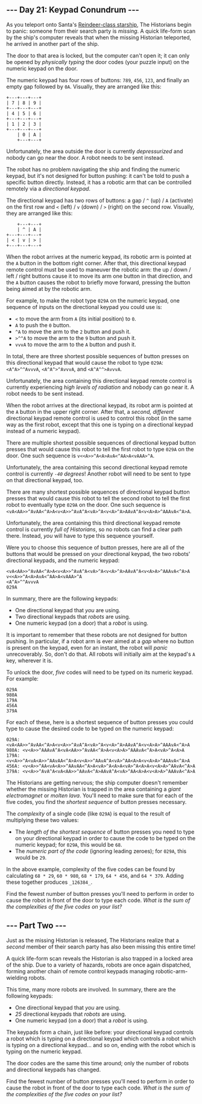 
## --- Day 21: Keypad Conundrum ---

As you teleport onto Santa's  [Reindeer-class starship](https://adventofcode.com/2019/day/25), The Historians begin to panic: someone from their search party is  _missing_. A quick life-form scan by the ship's computer reveals that when the missing Historian teleported, he arrived in another part of the ship.

The door to that area is locked, but the computer can't open it; it can only be opened by  _physically typing_  the door codes (your puzzle input) on the numeric keypad on the door.

The numeric keypad has four rows of buttons:  `789`,  `456`,  `123`, and finally an empty gap followed by  `0A`. Visually, they are arranged like this:

```
+---+---+---+
| 7 | 8 | 9 |
+---+---+---+
| 4 | 5 | 6 |
+---+---+---+
| 1 | 2 | 3 |
+---+---+---+
    | 0 | A |
    +---+---+

```

Unfortunately, the area outside the door is currently  _depressurized_  and nobody can go near the door. A robot needs to be sent instead.

The robot has no problem navigating the ship and finding the numeric keypad, but it's not designed for button pushing: it can't be told to push a specific button directly. Instead, it has a robotic arm that can be controlled remotely via a  _directional keypad_.

The directional keypad has two rows of buttons: a gap /  `^`  (up) /  `A`  (activate) on the first row and  `<`  (left) /  `v`  (down) /  `>`  (right) on the second row. Visually, they are arranged like this:

```
    +---+---+
    | ^ | A |
+---+---+---+
| < | v | > |
+---+---+---+

```

When the robot arrives at the numeric keypad, its robotic arm is pointed at the  `A`  button in the bottom right corner. After that, this directional keypad remote control must be used to maneuver the robotic arm: the up / down / left / right buttons cause it to move its arm one button in that direction, and the  `A`  button causes the robot to briefly move forward, pressing the button being aimed at by the robotic arm.

For example, to make the robot type  `029A`  on the numeric keypad, one sequence of inputs on the directional keypad you could use is:

-   `<`  to move the arm from  `A`  (its initial position) to  `0`.
-   `A`  to push the  `0`  button.
-   `^A`  to move the arm to the  `2`  button and push it.
-   `>^^A`  to move the arm to the  `9`  button and push it.
-   `vvvA`  to move the arm to the  `A`  button and push it.

In total, there are three shortest possible sequences of button presses on this directional keypad that would cause the robot to type  `029A`:  `<A^A>^^AvvvA`,  `<A^A^>^AvvvA`, and  `<A^A^^>AvvvA`.

Unfortunately, the area containing this directional keypad remote control is currently experiencing  _high levels of radiation_  and nobody can go near it. A robot needs to be sent instead.

When the robot arrives at the directional keypad, its robot arm is pointed at the  `A`  button in the upper right corner. After that, a  _second, different_  directional keypad remote control is used to control this robot (in the same way as the first robot, except that this one is typing on a directional keypad instead of a numeric keypad).

There are multiple shortest possible sequences of directional keypad button presses that would cause this robot to tell the first robot to type  `029A`  on the door. One such sequence is  `v<<A>>^A<A>AvA<^AA>A<vAAA>^A`.

Unfortunately, the area containing this second directional keypad remote control is currently  _`-40`  degrees_! Another robot will need to be sent to type on that directional keypad, too.

There are many shortest possible sequences of directional keypad button presses that would cause this robot to tell the second robot to tell the first robot to eventually type  `029A`  on the door. One such sequence is  `<vA<AA>>^AvAA<^A>A<v<A>>^AvA^A<vA>^A<v<A>^A>AAvA^A<v<A>A>^AAAvA<^A>A`.

Unfortunately, the area containing this third directional keypad remote control is currently  _full of Historians_, so no robots can find a clear path there. Instead,  _you_  will have to type this sequence yourself.

Were you to choose this sequence of button presses, here are all of the buttons that would be pressed on your directional keypad, the two robots' directional keypads, and the numeric keypad:

```
<vA<AA>>^AvAA<^A>A<v<A>>^AvA^A<vA>^A<v<A>^A>AAvA^A<v<A>A>^AAAvA<^A>A
v<<A>>^A<A>AvA<^AA>A<vAAA>^A
<A^A>^^AvvvA
029A

```

In summary, there are the following keypads:

-   One directional keypad that  _you_  are using.
-   Two directional keypads that  _robots_  are using.
-   One numeric keypad (on a door) that a  _robot_  is using.

It is important to remember that these robots are not designed for button pushing. In particular, if a robot arm is ever aimed at a  _gap_  where no button is present on the keypad, even for an instant, the robot will  _panic_  unrecoverably. So, don't do that. All robots will initially aim at the keypad's  `A`  key, wherever it is.

To unlock the door,  _five_  codes will need to be typed on its numeric keypad. For example:

```
029A
980A
179A
456A
379A

```

For each of these, here is a shortest sequence of button presses you could type to cause the desired code to be typed on the numeric keypad:

```
029A: <vA<AA>>^AvAA<^A>A<v<A>>^AvA^A<vA>^A<v<A>^A>AAvA^A<v<A>A>^AAAvA<^A>A
980A: <v<A>>^AAAvA^A<vA<AA>>^AvAA<^A>A<v<A>A>^AAAvA<^A>A<vA>^A<A>A
179A: <v<A>>^A<vA<A>>^AAvAA<^A>A<v<A>>^AAvA^A<vA>^AA<A>A<v<A>A>^AAAvA<^A>A
456A: <v<A>>^AA<vA<A>>^AAvAA<^A>A<vA>^A<A>A<vA>^A<A>A<v<A>A>^AAvA<^A>A
379A: <v<A>>^AvA^A<vA<AA>>^AAvA<^A>AAvA^A<vA>^AA<A>A<v<A>A>^AAAvA<^A>A

```

The Historians are getting nervous; the ship computer doesn't remember whether the missing Historian is trapped in the area containing a  _giant electromagnet_  or  _molten lava_. You'll need to make sure that for each of the five codes, you find the  _shortest sequence_  of button presses necessary.

The  _complexity_  of a single code (like  `029A`) is equal to the result of multiplying these two values:

-   The  _length of the shortest sequence_  of button presses you need to type on your directional keypad in order to cause the code to be typed on the numeric keypad; for  `029A`, this would be  `68`.
-   The  _numeric part of the code_  (ignoring leading zeroes); for  `029A`, this would be  `29`.

In the above example, complexity of the five codes can be found by calculating  `68 * 29`,  `60 * 980`,  `68 * 179`,  `64 * 456`, and  `64 * 379`. Adding these together produces  `_126384_`.

Find the fewest number of button presses you'll need to perform in order to cause the robot in front of the door to type each code.  _What is the sum of the complexities of the five codes on your list?_


## --- Part Two ---

Just as the missing Historian is released, The Historians realize that a  _second_  member of their search party has also been missing  this entire time!

A quick life-form scan reveals the Historian is also trapped in a locked area of the ship. Due to a variety of hazards, robots are once again dispatched, forming another chain of remote control keypads managing robotic-arm-wielding robots.

This time, many more robots are involved. In summary, there are the following keypads:

-   One directional keypad that  _you_  are using.
-   _25_  directional keypads that  _robots_  are using.
-   One numeric keypad (on a door) that a  _robot_  is using.

The keypads form a chain, just like before: your directional keypad controls a robot which is typing on a directional keypad which controls a robot which is typing on a directional keypad... and so on, ending with the robot which is typing on the numeric keypad.

The door codes are the same this time around; only the number of robots and directional keypads has changed.

Find the fewest number of button presses you'll need to perform in order to cause the robot in front of the door to type each code.  _What is the sum of the complexities of the five codes on your list?_